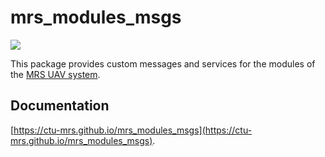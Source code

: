 # mrs_modules_msgs

![](.fig/thumbnail.jpg)

This package provides custom messages and services for the modules of the [MRS UAV system](https://github.com/ctu-mrs/mrs_uav_system).

## Documentation

[https://ctu-mrs.github.io/mrs_modules_msgs](https://ctu-mrs.github.io/mrs_modules_msgs).
